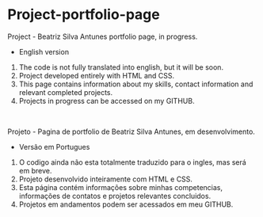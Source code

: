 # Project-portfolio-page
 

 Project - Beatriz Silva Antunes portfolio page, in progress.
 - English version

 1. The code is not fully translated into english, but it will be soon.
 2. Project developed entirely with HTML and CSS.
 3. This page contains information about my skills, contact information and relevant completed projects.
 4. Projects in progress can be accessed on my GITHUB.
 
 <br>
 
 Projeto - Pagina de portfolio de Beatriz Silva Antunes, em desenvolvimento.
 - Versão em Portugues
 
 1. O codigo ainda não esta totalmente traduzido para o ingles, mas será em breve.
 2. Projeto desenvolvido inteiramente com HTML e CSS.
 3. Esta página contém informações sobre minhas competencias, informações de contatos e projetos relevantes concluidos.
 4. Projetos em andamentos podem ser acessados em meu GITHUB.
 


